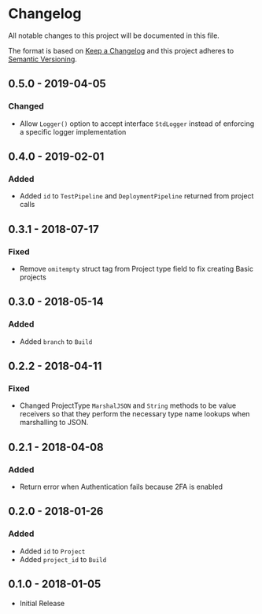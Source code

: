 # Changelog

All notable changes to this project will be documented in this file.

The format is based on [Keep a Changelog](http://keepachangelog.com/en/1.0.0/)
and this project adheres to [Semantic Versioning](http://semver.org/spec/v2.0.0.html).

## 0.5.0 - 2019-04-05

### Changed

- Allow `Logger()` option to accept interface `StdLogger` instead of enforcing a specific logger implementation

## 0.4.0 - 2019-02-01

### Added

- Added `id` to `TestPipeline` and `DeploymentPipeline` returned from project calls

## 0.3.1 - 2018-07-17

### Fixed

- Remove `omitempty` struct tag from Project type field to fix creating Basic projects

## 0.3.0 - 2018-05-14

### Added

- Added `branch` to `Build`

## 0.2.2 - 2018-04-11

### Fixed

- Changed ProjectType `MarshalJSON` and `String` methods to be value receivers
so that they perform the necessary type name lookups when marshalling to JSON.

## 0.2.1 - 2018-04-08

### Added

- Return error when Authentication fails because 2FA is enabled

## 0.2.0 - 2018-01-26

### Added

- Added `id` to `Project`
- Added `project_id` to `Build`

## 0.1.0 - 2018-01-05

- Initial Release
